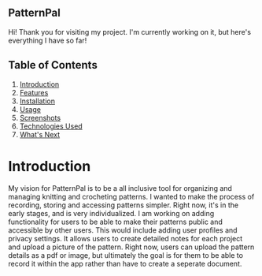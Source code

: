 ## PatternPal

Hi! Thank you for visiting my project. I'm currently working on it, but here's everything I have so far!

## Table of Contents
1. <a href = ""> Introduction </a>
2. <a href = ""> Features </a>
3. <a href = ""> Installation </a>
4. <a href = ""> Usage </a>
5. <a href = ""> Screenshots </a>
6. <a href = ""> Technologies Used </a>
7. <a href = ""> What's Next </a>


# Introduction
My vision for PatternPal is to be a all inclusive tool for organizing and managing knitting and crocheting patterns. I wanted to make the process of recording, storing and accessing patterns simpler. Right now, it's in the early stages, and is very individualized. I am working on adding functionality for users to be able to make their patterns public and accessible by other users. This would include adding user profiles and privacy settings. It allows users to create detailed notes for each project and upload a picture of the pattern. Right now, users can upload the pattern details as a pdf or image, but ultimately the goal is for them to be able to record it within the app rather than have to create a seperate document. 

#